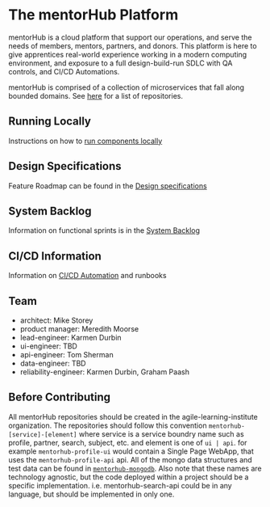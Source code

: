 # The mentorHub Platform

mentorHub is a cloud platform that support our operations, and serve the needs of members, mentors, partners, and donors. This platform is here to give apprentices real-world experience working in a modern computing environment, and exposure to a full design-build-run SDLC with QA controls, and CI/CD Automations.

mentorHub is comprised of a collection of microservices that fall along bounded domains. See [here](https://github.com/orgs/agile-learning-institute/repositories?q=mentorhub&type=all&sort=name) for a list of repositories.

## Running Locally

Instructions on how to [run components locally](./docker-compose/README.md)

## Design Specifications

Feature Roadmap can be found in the [Design specifications](./specifications/ROADMAP.md)

## System Backlog

Information on functional sprints is in the [System Backlog](./specifications/BACKLOG.md)

## CI/CD Information

Information on [CI/CD Automation](./specifications/CICD.md) and runbooks

## Team

- architect: Mike Storey
- product manager: Meredith Moorse
- lead-engineer: Karmen Durbin
- ui-engineer: TBD
- api-engineer: Tom Sherman
- data-engineer: TBD
- reliability-engineer: Karmen Durbin, Graham Paash

## Before Contributing

All mentorHub repositories should be created in the agile-learning-institute organization. The repositories should follow this convention ```mentorhub-[service]-[element]``` where service is a service boundry name such as profile, partner, search, subject, etc. and element is one of ```ui | api```. for example ```mentorhub-profile-ui``` would contain a Single Page WebApp, that uses the ```mentorhub-profile-api``` api. All of the mongo data structures and test data can be found in [```mentorhub-mongodb```](https://github.com/agile-learning-institute/mentorhub-mongodb). Also note that these names are technology agnostic, but the code deployed within a project should be a specific implementation. i.e. mentorhub-search-api could be in any language, but should be implemented in only one.
